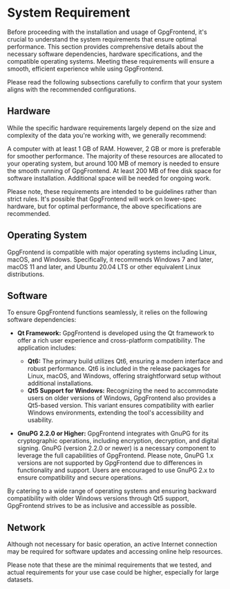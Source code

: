 # System Requirement

Before proceeding with the installation and usage of GpgFrontend, it's crucial
to understand the system requirements that ensure optimal performance. This
section provides comprehensive details about the necessary software
dependencies, hardware specifications, and the compatible operating systems.
Meeting these requirements will ensure a smooth, efficient experience while
using GpgFrontend.

Please read the following subsections carefully to confirm that your system
aligns with the recommended configurations.

## Hardware

While the specific hardware requirements largely depend on the size and
complexity of the data you're working with, we generally recommend:

A computer with at least 1 GB of RAM. However, 2 GB or more is preferable for
smoother performance. The majority of these resources are allocated to your
operating system, but around 100 MB of memory is needed to ensure the smooth
running of GpgFrontend. At least 200 MB of free disk space for software
installation. Additional space will be needed for ongoing work.

Please note, these requirements are intended to be guidelines rather than strict
rules. It's possible that GpgFrontend will work on lower-spec hardware, but for
optimal performance, the above specifications are recommended.

## Operating System

GpgFrontend is compatible with major operating systems including Linux, macOS,
and Windows. Specifically, it recommends Windows 7 and later, macOS 11 and
later, and Ubuntu 20.04 LTS or other equivalent Linux distributions.

## Software

To ensure GpgFrontend functions seamlessly, it relies on the following software
dependencies:

- **Qt Framework:** GpgFrontend is developed using the Qt framework to offer a
  rich user experience and cross-platform compatibility. The application
  includes:

  - **Qt6:** The primary build utilizes Qt6, ensuring a modern interface and
    robust performance. Qt6 is included in the release packages for Linux,
    macOS, and Windows, offering straightforward setup without additional
    installations.
  - **Qt5 Support for Windows:** Recognizing the need to accommodate users on
    older versions of Windows, GpgFrontend also provides a Qt5-based version.
    This variant ensures compatibility with earlier Windows environments,
    extending the tool's accessibility and usability.

- **GnuPG 2.2.0 or Higher:** GpgFrontend integrates with GnuPG for its
  cryptographic operations, including encryption, decryption, and digital
  signing. GnuPG (version 2.2.0 or newer) is a necessary component to leverage
  the full capabilities of GpgFrontend. Please note, GnuPG 1.x versions are not
  supported by GpgFrontend due to differences in functionality and support.
  Users are encouraged to use GnuPG 2.x to ensure compatibility and secure
  operations.

By catering to a wide range of operating systems and ensuring backward
compatibility with older Windows versions through Qt5 support, GpgFrontend
strives to be as inclusive and accessible as possible.

## Network

Although not necessary for basic operation, an active Internet connection may be
required for software updates and accessing online help resources.

Please note that these are the minimal requirements that we tested, and actual
requirements for your use case could be higher, especially for large datasets.
